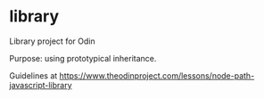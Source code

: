 # library

Library project for Odin

Purpose: using prototypical inheritance.

Guidelines at
https://www.theodinproject.com/lessons/node-path-javascript-library
